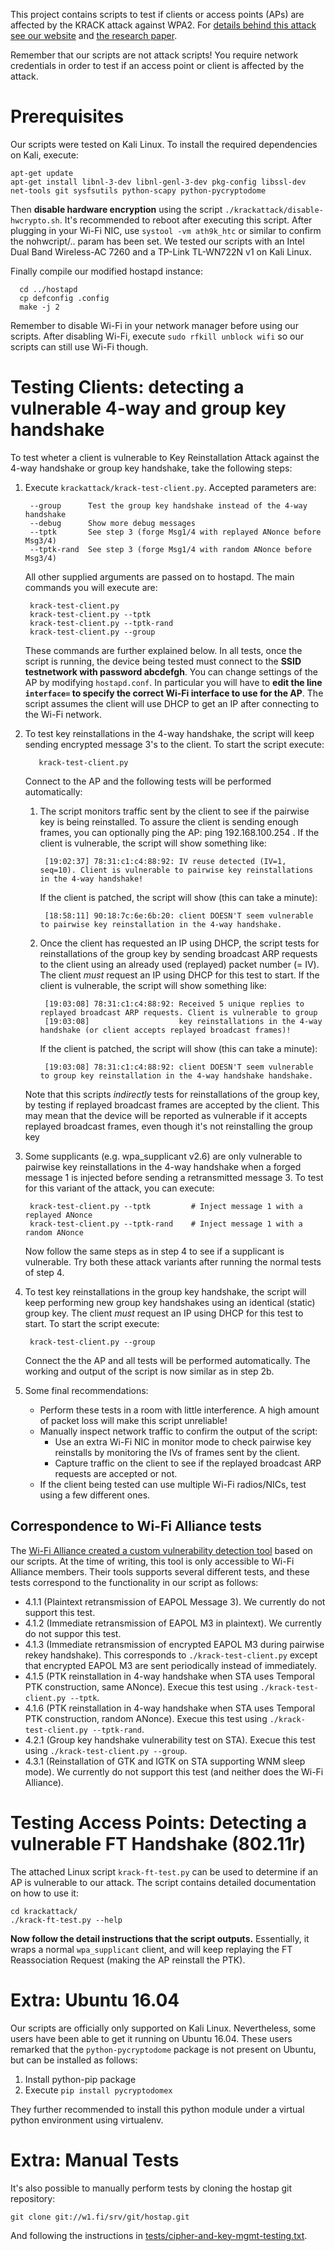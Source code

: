 This project contains scripts to test if clients or access points (APs) are affected by the KRACK attack against WPA2. For [details behind this attack see our website](https://www.krackattacks.com) and [the research paper](https://papers.mathyvanhoef.com/ccs2017.pdf).

Remember that our scripts are not attack scripts! You require network credentials in order to test if an access point or client is affected by the attack.

# Prerequisites

Our scripts were tested on Kali Linux. To install the required dependencies on Kali, execute:

	apt-get update
	apt-get install libnl-3-dev libnl-genl-3-dev pkg-config libssl-dev net-tools git sysfsutils python-scapy python-pycryptodome

Then **disable hardware encryption** using the script `./krackattack/disable-hwcrypto.sh`. It's recommended to reboot after executing this script. After plugging in your Wi-Fi NIC, use `systool -vm ath9k_htc` or similar to confirm the nohwcript/.. param has been set. We tested our scripts with an Intel Dual Band Wireless-AC 7260 and a TP-Link TL-WN722N v1 on Kali Linux.

Finally compile our modified hostapd instance:

      cd ../hostapd
      cp defconfig .config
      make -j 2

Remember to disable Wi-Fi in your network manager before using our scripts. After disabling Wi-Fi, execute `sudo rfkill unblock wifi` so our scripts can still use Wi-Fi though.

# Testing Clients: detecting a vulnerable 4-way and group key handshake

To test wheter a client is vulnerable to Key Reinstallation Attack against the 4-way handshake or group key handshake, take the following steps:

1. Execute `krackattack/krack-test-client.py`. Accepted parameters are:

		--group      Test the group key handshake instead of the 4-way handshake
		--debug      Show more debug messages
		--tptk       See step 3 (forge Msg1/4 with replayed ANonce before Msg3/4)
		--tptk-rand  See step 3 (forge Msg1/4 with random ANonce before Msg3/4)

	All other supplied arguments are passed on to hostapd. The main commands you will execute are:

		krack-test-client.py
		krack-test-client.py --tptk
		krack-test-client.py --tptk-rand
		krack-test-client.py --group
		
	These commands are further explained below. In all tests, once the script is running, the device being tested must connect to the **SSID testnetwork with password abcdefgh**. You can change settings of the AP by modifying `hostapd.conf`. In particular you will have to **edit the line `interface=` to specify the correct Wi-Fi interface to use for the AP**. The script assumes the client will use DHCP to get an IP after connecting to the Wi-Fi network.

2. To test key reinstallations in the 4-way handshake, the script will keep sending encrypted message 3's to the client. To start the script execute:

	      krack-test-client.py

	Connect to the AP and the following tests will be performed automatically:

	1. The script monitors traffic sent by the client to see if the pairwise key is being reinstalled. To assure the client is sending enough frames, you can optionally ping the AP: ping 192.168.100.254 . If the client is vulnerable, the script will show something like:

			[19:02:37] 78:31:c1:c4:88:92: IV reuse detected (IV=1, seq=10). Client is vulnerable to pairwise key reinstallations in the 4-way handshake!

		If the client is patched, the script will show (this can take a minute):
	
			[18:58:11] 90:18:7c:6e:6b:20: client DOESN'T seem vulnerable to pairwise key reinstallation in the 4-way handshake.

	2. Once the client has requested an IP using DHCP, the script tests for reinstallations of the group key by sending broadcast ARP requests to the client using an already used (replayed) packet number (= IV). The client *must* request an IP using DHCP for this test to start. If the client is vulnerable, the script will show something like:

			[19:03:08] 78:31:c1:c4:88:92: Received 5 unique replies to replayed broadcast ARP requests. Client is vulnerable to group
			[19:03:08]                    key reinstallations in the 4-way handshake (or client accepts replayed broadcast frames)!

		If the client is patched, the script will show (this can take a minute):
	
			[19:03:08] 78:31:c1:c4:88:92: client DOESN'T seem vulnerable to group key reinstallation in the 4-way handshake handshake.

     Note that this scripts *indirectly* tests for reinstallations of the group key, by testing if replayed broadcast frames are accepted by the client. This may mean that the device will be reported as vulnerable if it accepts replayed broadcast frames, even though it's not reinstalling the group key

3. Some supplicants (e.g. wpa_supplicant v2.6) are only vulnerable to pairwise key reinstallations in the 4-way handshake when a forged message 1 is injected before sending a retransmitted message 3. To test for this variant of the attack, you can execute:

		krack-test-client.py --tptk         # Inject message 1 with a replayed ANonce
		krack-test-client.py --tptk-rand    # Inject message 1 with a random ANonce

	Now follow the same steps as in step 4 to see if a supplicant is vulnerable. Try both these attack variants after running the normal tests of step 4.

4. To test key reinstallations in the group key handshake, the script will keep performing new group key handshakes using an identical (static) group key. The client *must* request an IP using DHCP for this test to start. To start the script execute:

		krack-test-client.py --group

	Connect the the AP and all tests will be performed automatically. The working and output of the script is now similar as in step 2b.

5. Some final recommendations:

	* Perform these tests in a room with little interference. A high amount of packet loss will make this script unreliable!
	* Manually inspect network traffic to confirm the output of the script:
		- Use an extra Wi-Fi NIC in monitor mode to check pairwise key reinstalls by monitoring the IVs of frames sent by the client.
		- Capture traffic on the client to see if the replayed broadcast ARP requests are accepted or not.
	* If the client being tested can use multiple Wi-Fi radios/NICs, test using a few different ones.

## Correspondence to Wi-Fi Alliance tests

The [Wi-Fi Alliance created a custom vulnerability detection tool](https://www.wi-fi.org/security-update-october-2017) based on our scripts.
At the time of writing, this tool is only accessible to Wi-Fi Alliance members.
Their tools supports several different tests, and these tests correspond to the functionality in our script as follows:

- 4.1.1 (Plaintext retransmission of EAPOL Message 3). We currently do not support this test.
- 4.1.2 (Immediate retransmission of EAPOL M3 in plaintext). We currently do not suppor this test.
- 4.1.3 (Immediate retransmission of encrypted EAPOL M3 during pairwise rekey handshake). This corresponds to `./krack-test-client.py` except that encrypted EAPOL M3 are sent periodically instead of immediately.
- 4.1.5 (PTK reinstallation in 4-way handshake when STA uses Temporal PTK construction, same ANonce). Execue this test using `./krack-test-client.py --tptk`.
- 4.1.6 (PTK reinstallation in 4-way handshake when STA uses Temporal PTK construction, random ANonce). Execue this test using `./krack-test-client.py --tptk-rand`.
- 4.2.1 (Group key handshake vulnerability test on STA). Execue this test using `./krack-test-client.py --group`.
- 4.3.1 (Reinstallation of GTK and IGTK on STA supporting WNM sleep mode). We currently do not support this test (and neither does the Wi-Fi Alliance).

# Testing Access Points: Detecting a vulnerable FT Handshake (802.11r)

The attached Linux script `krack-ft-test.py` can be used to determine if an AP is vulnerable to our attack. The script contains detailed documentation on how to use it:

	cd krackattack/
	./krack-ft-test.py --help

**Now follow the detail instructions that the script outputs.**
Essentially, it wraps a normal `wpa_supplicant` client, and will keep replaying the FT Reassociation Request (making the AP reinstall the PTK).


# Extra: Ubuntu 16.04

Our scripts are officially only supported on Kali Linux. Nevertheless, some users have been able to get it running on Ubuntu 16.04. These users remarked that the `python-pycryptodome` package is not present on Ubuntu, but can be installed as follows:

1. Install python-pip package
2. Execute `pip install pycryptodomex`

They further recommended to install this python module under a virtual python environment using virtualenv.

# Extra: Manual Tests

It's also possible to manually perform tests by cloning the hostap git repository:

	git clone git://w1.fi/srv/git/hostap.git
	
And following the instructions in [tests/cipher-and-key-mgmt-testing.txt](https://w1.fi/cgit/hostap/tree/tests/cipher-and-key-mgmt-testing.txt).
